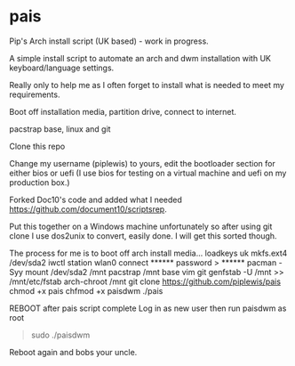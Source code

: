 # pais
Pip's Arch install script (UK based) - work in progress.

A simple install script to automate an arch and dwm installation with UK keyboard/language settings. 

Really only to help me as I often forget to install what is needed to meet my requirements.

Boot off installation media, partition drive, connect to internet.

pacstrap base, linux and git

Clone this repo

Change my username (piplewis) to yours, edit the bootloader section for either bios or uefi (I use bios for testing on a virtual machine and uefi on my production box.)

Forked Doc10's code and added what I needed https://github.com/document10/scriptsrep.

Put this together on a Windows machine unfortunately so after using git clone I use dos2unix to convert, easily done. I will get this sorted though.

The process for me is to boot off arch install media...
loadkeys uk
mkfs.ext4 /dev/sda2
iwctl
station wlan0 connect ******
password > ******
pacman -Syy
mount /dev/sda2 /mnt
pacstrap /mnt base vim git
genfstab -U /mnt >> /mnt/etc/fstab
arch-chroot /mnt
git clone https://github.com/piplewis/pais
chmod +x pais
chfmod +x paisdwm
./pais

REBOOT after pais script complete
Log in as new user then run paisdwm as root

> sudo ./paisdwm

Reboot again and bobs your uncle.
